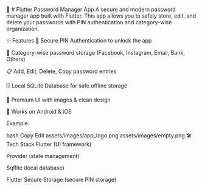 🔐 # Flutter Password Manager App
A secure and modern password manager app built with Flutter.
This app allows you to safely store, edit, and delete your passwords with PIN authentication and category-wise organization.

✨ Features
🔑 Secure PIN Authentication to unlock the app

📂 Category-wise password storage (Facebook, Instagram, Email, Bank, Others)

📋 Add, Edit, Delete, Copy password entries

🗄 Local SQLite Database for safe offline storage

🎨 Premium UI with images & clean design

📱 Works on Android & iOS



Example:

bash
Copy
Edit
assets/images/app_logo.png
assets/images/empty.png
🛠 Tech Stack
Flutter (UI framework)

Provider (state management)

Sqflite (local database)

Flutter Secure Storage (secure PIN storage)

